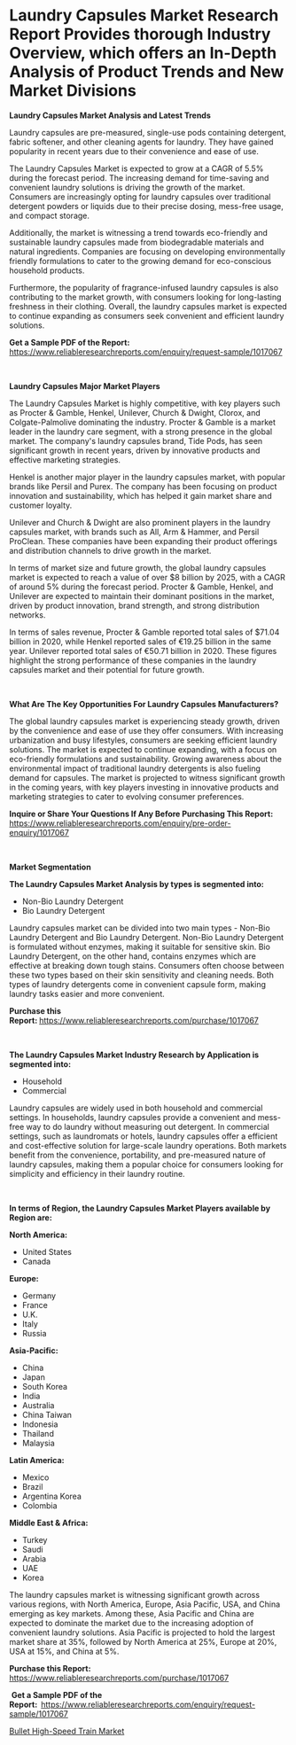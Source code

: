 <p><h1>Laundry Capsules Market Research Report Provides thorough Industry Overview, which offers an In-Depth Analysis of Product Trends and New Market Divisions</h1></p><p><strong>Laundry Capsules Market Analysis and Latest Trends</strong></p>
<p><p>Laundry capsules are pre-measured, single-use pods containing detergent, fabric softener, and other cleaning agents for laundry. They have gained popularity in recent years due to their convenience and ease of use.</p><p>The Laundry Capsules Market is expected to grow at a CAGR of 5.5% during the forecast period. The increasing demand for time-saving and convenient laundry solutions is driving the growth of the market. Consumers are increasingly opting for laundry capsules over traditional detergent powders or liquids due to their precise dosing, mess-free usage, and compact storage.</p><p>Additionally, the market is witnessing a trend towards eco-friendly and sustainable laundry capsules made from biodegradable materials and natural ingredients. Companies are focusing on developing environmentally friendly formulations to cater to the growing demand for eco-conscious household products.</p><p>Furthermore, the popularity of fragrance-infused laundry capsules is also contributing to the market growth, with consumers looking for long-lasting freshness in their clothing. Overall, the laundry capsules market is expected to continue expanding as consumers seek convenient and efficient laundry solutions.</p></p>
<p><strong>Get a Sample PDF of the Report:&nbsp;</strong> <a href="https://www.reliableresearchreports.com/enquiry/request-sample/1017067">https://www.reliableresearchreports.com/enquiry/request-sample/1017067</a></p>
<p>&nbsp;</p>
<p><strong>Laundry Capsules Major Market Players</strong></p>
<p><p>The Laundry Capsules Market is highly competitive, with key players such as Procter & Gamble, Henkel, Unilever, Church & Dwight, Clorox, and Colgate-Palmolive dominating the industry. Procter & Gamble is a market leader in the laundry care segment, with a strong presence in the global market. The company's laundry capsules brand, Tide Pods, has seen significant growth in recent years, driven by innovative products and effective marketing strategies.</p><p>Henkel is another major player in the laundry capsules market, with popular brands like Persil and Purex. The company has been focusing on product innovation and sustainability, which has helped it gain market share and customer loyalty.</p><p>Unilever and Church & Dwight are also prominent players in the laundry capsules market, with brands such as All, Arm & Hammer, and Persil ProClean. These companies have been expanding their product offerings and distribution channels to drive growth in the market.</p><p>In terms of market size and future growth, the global laundry capsules market is expected to reach a value of over $8 billion by 2025, with a CAGR of around 5% during the forecast period. Procter & Gamble, Henkel, and Unilever are expected to maintain their dominant positions in the market, driven by product innovation, brand strength, and strong distribution networks.</p><p>In terms of sales revenue, Procter & Gamble reported total sales of $71.04 billion in 2020, while Henkel reported sales of €19.25 billion in the same year. Unilever reported total sales of €50.71 billion in 2020. These figures highlight the strong performance of these companies in the laundry capsules market and their potential for future growth.</p></p>
<p>&nbsp;</p>
<p><strong>What Are The Key Opportunities For Laundry Capsules Manufacturers?</strong></p>
<p><p>The global laundry capsules market is experiencing steady growth, driven by the convenience and ease of use they offer consumers. With increasing urbanization and busy lifestyles, consumers are seeking efficient laundry solutions. The market is expected to continue expanding, with a focus on eco-friendly formulations and sustainability. Growing awareness about the environmental impact of traditional laundry detergents is also fueling demand for capsules. The market is projected to witness significant growth in the coming years, with key players investing in innovative products and marketing strategies to cater to evolving consumer preferences.</p></p>
<p><strong>Inquire or Share Your Questions If Any Before Purchasing This Report:</strong> <a href="https://www.reliableresearchreports.com/enquiry/pre-order-enquiry/1017067">https://www.reliableresearchreports.com/enquiry/pre-order-enquiry/1017067</a></p>
<p>&nbsp;</p>
<p><strong>Market Segmentation</strong></p>
<p><strong>The Laundry Capsules Market Analysis by types is segmented into:</strong></p>
<p><ul><li>Non-Bio Laundry Detergent</li><li>Bio Laundry Detergent</li></ul></p>
<p><p>Laundry capsules market can be divided into two main types - Non-Bio Laundry Detergent and Bio Laundry Detergent. Non-Bio Laundry Detergent is formulated without enzymes, making it suitable for sensitive skin. Bio Laundry Detergent, on the other hand, contains enzymes which are effective at breaking down tough stains. Consumers often choose between these two types based on their skin sensitivity and cleaning needs. Both types of laundry detergents come in convenient capsule form, making laundry tasks easier and more convenient.</p></p>
<p><strong>Purchase this Report:&nbsp;</strong><a href="https://www.reliableresearchreports.com/purchase/1017067">https://www.reliableresearchreports.com/purchase/1017067</a></p>
<p>&nbsp;</p>
<p><strong>The Laundry Capsules Market Industry Research by Application is segmented into:</strong></p>
<p><ul><li>Household</li><li>Commercial</li></ul></p>
<p><p>Laundry capsules are widely used in both household and commercial settings. In households, laundry capsules provide a convenient and mess-free way to do laundry without measuring out detergent. In commercial settings, such as laundromats or hotels, laundry capsules offer a efficient and cost-effective solution for large-scale laundry operations. Both markets benefit from the convenience, portability, and pre-measured nature of laundry capsules, making them a popular choice for consumers looking for simplicity and efficiency in their laundry routine.</p></p>
<p>&nbsp;</p>
<p><strong>In terms of Region, the Laundry Capsules Market Players available by Region are:</strong></p>
<p>
    <p> <strong> North America: </strong>
        <ul>
            <li>United States</li>
            <li>Canada</li>
        </ul>
        </p> 
    <p> <strong> Europe: </strong>
        <ul>
            <li>Germany</li>
            <li>France</li>
            <li>U.K.</li>
            <li>Italy</li>
            <li>Russia</li>
        </ul>
        </p> 
    <p> <strong> Asia-Pacific: </strong>
        <ul>
            <li>China</li>
            <li>Japan</li>
            <li>South Korea</li>
            <li>India</li>
            <li>Australia</li>
            <li>China Taiwan</li>
            <li>Indonesia</li>
            <li>Thailand</li>
            <li>Malaysia</li>
        </ul>
        </p> 
    <p> <strong> Latin America: </strong>
        <ul>
            <li>Mexico</li>
            <li>Brazil</li>
            <li>Argentina Korea</li>
            <li>Colombia</li>
        </ul>
        </p> 
    <p> <strong> Middle East & Africa: </strong>
        <ul>
            <li>Turkey</li>
            <li>Saudi</li>
            <li>Arabia</li>
            <li>UAE</li>
            <li>Korea</li>
        </ul>
    </p>
    </p>
<p><p>The laundry capsules market is witnessing significant growth across various regions, with North America, Europe, Asia Pacific, USA, and China emerging as key markets. Among these, Asia Pacific and China are expected to dominate the market due to the increasing adoption of convenient laundry solutions. Asia Pacific is projected to hold the largest market share at 35%, followed by North America at 25%, Europe at 20%, USA at 15%, and China at 5%.</p></p>
<p><strong>Purchase this Report: </strong><a href="https://www.reliableresearchreports.com/purchase/1017067">https://www.reliableresearchreports.com/purchase/1017067</a></p>
<p>&nbsp;<strong>Get a Sample PDF of the Report:&nbsp;&nbsp;</strong><a href="https://www.reliableresearchreports.com/enquiry/request-sample/1017067">https://www.reliableresearchreports.com/enquiry/request-sample/1017067</a></p>
<p><strong></strong></p>
<p><p><a href="https://butternut-bug-553.notion.site/Bullet-High-Speed-Train-Market-Size-Growing-and-Forecasted-for-period-from-2024-2031-and-provides--45602fbf783348dfa784cd113a6f3bb8">Bullet High-Speed Train Market</a></p></p>